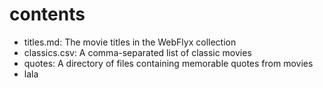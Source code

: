 # contents

- titles.md: The movie titles in the WebFlyx collection
- classics.csv: A comma-separated list of classic movies
- quotes: A directory of files containing memorable quotes from movies
- lala 
